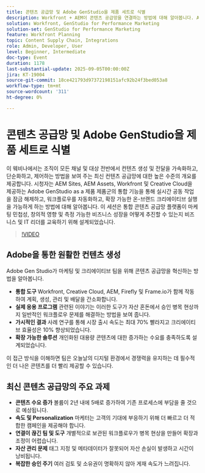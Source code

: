 ```yaml
---
title: 콘텐츠 공급망 및 Adobe GenStudio을 제품 세트로 식별
description: Workfront + AEM이 콘텐츠 공급망을 연결하는 방법에 대해 알아봅니다. Adobe Gen Studio를 통해 계획, 작성, 게재 및 통찰력을 간소화하는 방법에 대해 알아봅니다.
solution: Workfront, GenStudio for Performance Marketing
solution-set: GenStudio for Performance Marketing
feature: Workfront Planning
topic: Content Supply Chain, Integrations
role: Admin, Developer, User
level: Beginner, Intermediate
doc-type: Event
duration: 1178
last-substantial-update: 2025-09-05T00:00:00Z
jira: KT-19004
source-git-commit: 18ce421793d97372198151afc92b24f3bed053a8
workflow-type: tm+mt
source-wordcount: '311'
ht-degree: 0%

---
```



# 콘텐츠 공급망 및 Adobe GenStudio을 제품 세트로 식별

이 웨비나에서는 조직이 모든 채널 및 대상 전반에서 컨텐츠 생성 및 전달을 가속화하고, 단순화하고, 제어하는 방법을 보여 주는 최신 컨텐츠 공급망에 대한 높은 수준의 개요를 제공합니다. 시청자는 AEM Sites, AEM Assets, Workfront 및 Creative Cloud을 제공하는 Adobe GenStudio as a 제품 제품군의 통합 기능을 통해 실시간 공동 작업을 잠금 해제하고, 워크플로우를 자동화하고, 확장 가능한 온-브랜드 크리에이티브 실행을 가능하게 하는 방법에 대해 알아봅니다. 이 세션은 통합 콘텐츠 공급망 플랫폼이 마케팅 민첩성, 창의적 영향 및 측정 가능한 비즈니스 성장을 어떻게 추진할 수 있는지 비즈니스 및 IT 리더를 교육하기 위해 설계되었습니다.

>[!VIDEO](https://video.tv.adobe.com/v/3472978/?learn=on&enablevpops)

## Adobe을 통한 원활한 컨텐츠 생성

Adobe Gen Studio가 마케팅 및 크리에이티브 팀을 위해 콘텐츠 공급망을 혁신하는 방법을 알아봅니다.

* **통합 도구** Workfront, Creative Cloud, AEM, Firefly 및 Frame.io가 함께 작동하여 계획, 생성, 관리 및 배달을 간소화합니다.
* **실제 응용 프로그램** 관련된 이야기는 이러한 도구가 자산 혼돈에서 승인 병목 현상까지 일반적인 워크플로우 문제를 해결하는 방법을 보여 줍니다.
* **가시적인 결과** 사례 연구를 통해 시장 출시 속도는 최대 70% 빨라지고 크리에이티브 효율성은 10% 향상되었습니다.
* **확장 가능한 솔루션** 개인화된 대용량 콘텐츠에 대한 증가하는 수요를 충족하도록 설계되었습니다.

이 접근 방식을 이해하면 팀은 오늘날의 디지털 환경에서 경쟁력을 유지하는 데 필수적인 더 나은 콘텐츠를 더 빨리 제공할 수 있습니다.

## 최신 콘텐츠 공급망의 주요 과제

* **콘텐츠 수요 증가** 볼륨이 2년 내에 5배로 증가하여 기존 프로세스에 부담을 줄 것으로 예상됩니다.
* **속도 및 Personalization** 마케터는 고객의 기대에 부응하기 위해 더 빠르고 더 적합한 캠페인을 제공해야 합니다.
* **연결이 끊긴 팀 및 도구** 개별적으로 보관된 워크플로우가 병목 현상을 만들어 확장과 조정이 어렵습니다.
* **자산 관리 문제** 태그 지정 및 메타데이터가 잘못되어 자산 손실이 발생하고 시간이 낭비됩니다.
* **복잡한 승인 주기** 여러 검토 및 소유권이 명확하지 않아 게재 속도가 느려집니다.